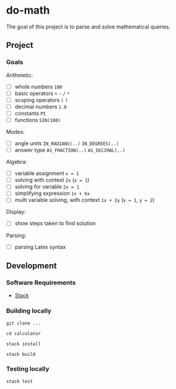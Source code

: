 # do-math

The goal of this project is to parse and solve mathematical queries.

## Project

### Goals

Arithmetic:

- [ ] whole numbers `100`
- [ ] basic operators `+` `-` `/` `*`
- [ ] scoping operators `(` `)`
- [ ] decimal numbers `1.0`
- [ ] constants `PI`
- [ ] functions `SIN(180)`

Modes:

- [ ] angle units `IN_RADIANS(..)` `IN_DEGREES(..)`
- [ ] answer type `AS_FRACTION(..)` `AS_DECIMAL(..)`

Algebra:

- [ ] variable assignment `x = 1`
- [ ] solving with context `2x` (`x = 1`)
- [ ] solving for variable `2x = 1`
- [ ] simplifying expression `1x + 6x`
- [ ] multi variable solving, with context `1x + 2y` (`x = 1`, `y = 2`)

Display:

- [ ] show steps taken to find solution

Parsing:

- [ ] parsing Latex syntax

## Development

### Software Requirements

- [Stack](https://docs.haskellstack.org/en/stable/README/)

### Building locally

`git clone ...`

`cd calculator`

`stack install`

`stack build`

### Testing locally

`stack test`
